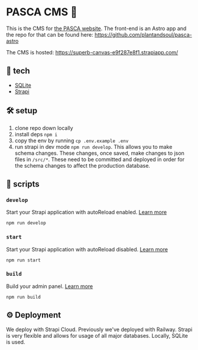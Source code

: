 # PASCA CMS 🌸

This is the CMS for [the PASCA website](https://redesign.plantandsoul.org/). The front-end is an Astro app and the repo for that can be found here: https://github.com/plantandsoul/pasca-astro

The CMS is hosted: https://superb-canvas-e9f287e8f1.strapiapp.com/

## 🦾 tech
- [SQLite](https://www.sqlite.org/docs.html)
- [Strapi](https://docs.strapi.io/)

## 🛠️ setup

1. clone repo down locally
3. install deps `npm i`
2. copy the env by running `cp .env.example .env`
4. run strapi in dev mode `npm run develop`. This allows you to make schema changes. These changes, once saved, make changes to json files in `/src/*`. These need to be committed and deployed in order for the schema changes to affect the production database.

## 📜 scripts

### `develop`

Start your Strapi application with autoReload enabled. [Learn more](https://docs.strapi.io/dev-docs/cli#strapi-develop)

```
npm run develop
```

### `start`

Start your Strapi application with autoReload disabled. [Learn more](https://docs.strapi.io/dev-docs/cli#strapi-start)

```
npm run start
```

### `build`

Build your admin panel. [Learn more](https://docs.strapi.io/dev-docs/cli#strapi-build)

```
npm run build
```

## ⚙️ Deployment

We deploy with Strapi Cloud. Previously we've deployed with Railway. Strapi is very flexible and allows for usage of all major databases. Locally, SQLite is used.
